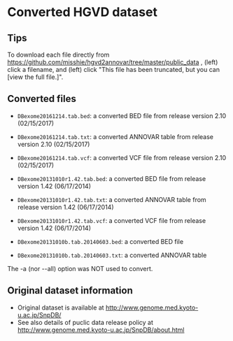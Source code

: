 # Converted HGVD dataset

## Tips
To download each file directly from https://github.com/misshie/hgvd2annovar/tree/master/public_data , (left) click a filename, and (left) click "This file has been truncated, but you can [view the full file.]".

## Converted files
* `DBexome20161214.tab.bed`: a converted BED file from release version 2.10 (02/15/2017)
* `DBexome20161214.tab.txt`: a converted ANNOVAR table from release version 2.10 (02/15/2017)
* `DBexome20161214.tab.vcf`: a converted VCF file from release version 2.10 (02/15/2017)

* `DBexome20131010r1.42.tab.bed`: a converted BED file from release version 1.42 (06/17/2014)
* `DBexome20131010r1.42.tab.txt`: a converted ANNOVAR table from release version 1.42 (06/17/2014)
* `DBexome20131010r1.42.tab.vcf`: a converted VCF file from release version 1.42 (06/17/2014)

* `DBexome20131010b.tab.20140603.bed`: a converted BED file
* `DBexome20131010b.tab.20140603.txt`: a converted ANNOVAR table

The -a (nor --all) option was NOT used to convert.  

## Original dataset information
* Original dataset is available at http://www.genome.med.kyoto-u.ac.jp/SnpDB/
* See also details of puclic data release policy at http://www.genome.med.kyoto-u.ac.jp/SnpDB/about.html
